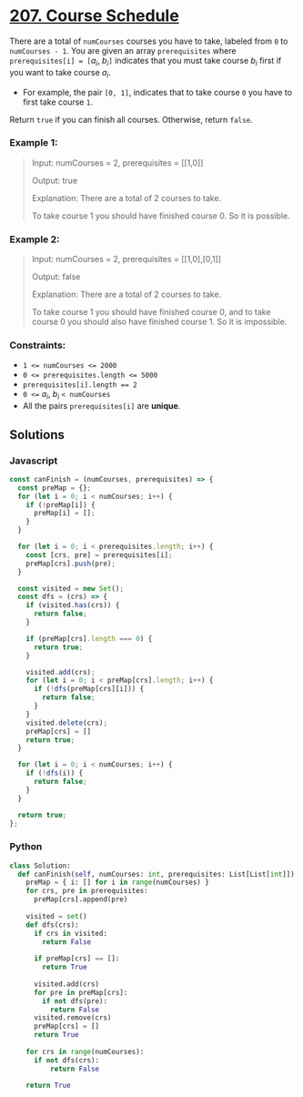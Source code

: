 # [207. Course Schedule](https://leetcode.com/problems/course-schedule/description/)

There are a total of `numCourses` courses you have to take, labeled from `0` to `numCourses - 1`. You are given an array `prerequisites` where `prerequisites[i] = [`$a_i$, $b_i$`]` indicates that you must take course $b_i$ first if you want to take course $a_i$.

- For example, the pair `[0, 1]`, indicates that to take course `0` you have to first take course `1`.

Return `true` if you can finish all courses. Otherwise, return `false`.

 
### Example 1:
> Input: numCourses = 2, prerequisites = [[1,0]]
>
> Output: true
>
> Explanation: There are a total of 2 courses to take. 
>
> To take course 1 you should have finished course 0. So it is possible.


### Example 2:
> Input: numCourses = 2, prerequisites = [[1,0],[0,1]]
>
> Output: false
>
> Explanation: There are a total of 2 courses to take. 
>
> To take course 1 you should have finished course 0, and to take course 0 you should also have finished course 1. So it is impossible.
 

### Constraints:
- `1 <= numCourses <= 2000`
- `0 <= prerequisites.length <= 5000`
- `prerequisites[i].length == 2`
- `0 <=` $a_i$, $b_i$ `< numCourses`
- All the pairs `prerequisites[i]` are **unique**.


## Solutions

### Javascript
```javascript
const canFinish = (numCourses, prerequisites) => {
  const preMap = {};
  for (let i = 0; i < numCourses; i++) {
    if (!preMap[i]) {
      preMap[i] = [];
    }
  }

  for (let i = 0; i < prerequisites.length; i++) {
    const [crs, pre] = prerequisites[i];
    preMap[crs].push(pre);
  }

  const visited = new Set();
  const dfs = (crs) => {
    if (visited.has(crs)) {
      return false;
    }

    if (preMap[crs].length === 0) {
      return true;
    }

    visited.add(crs);
    for (let i = 0; i < preMap[crs].length; i++) {
      if (!dfs(preMap[crs][i])) {
        return false;
      }
    }
    visited.delete(crs);
    preMap[crs] = []
    return true;
  }

  for (let i = 0; i < numCourses; i++) {
    if (!dfs(i)) {
      return false;
    }
  }

  return true;
};
```

### Python
```python
class Solution:
  def canFinish(self, numCourses: int, prerequisites: List[List[int]]) -> bool:
    preMap = { i: [] for i in range(numCourses) }
    for crs, pre in prerequisites:
      preMap[crs].append(pre)
    
    visited = set()
    def dfs(crs):
      if crs in visited:
        return False
      
      if preMap[crs] == []:
        return True
      
      visited.add(crs)
      for pre in preMap[crs]:
        if not dfs(pre):
          return False
      visited.remove(crs)
      preMap[crs] = []
      return True
    
    for crs in range(numCourses):
      if not dfs(crs):
          return False

    return True
```